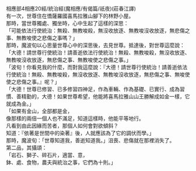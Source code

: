 相應部4相應20經/統治經(魔相應/有偈篇/祇夜)(莊春江譯)  
有一次，世尊住在憍薩羅國喜馬拉雅山腳下的林野小屋。  
那時，當世尊獨處、獨坐時，心中生起了這樣的深思：  
「可能依法行使統治：無殺、無教唆殺，無沒收放逐、無教唆沒收放逐，無悲傷之事、無教唆使之悲傷之事嗎？」  
那時，魔波旬以心思量世尊心中的深思後，去見世尊。抵達後，對世尊這麼說：  
「大德！請世尊行使統治！請善逝依法行使統治！無殺、無教唆殺，無沒收放逐、無教唆沒收放逐，無悲傷之事、無教唆使之悲傷之事。」  
「波旬！你看見我的什麼，而對我這麼說：『大德！請世尊行使統治！請善逝依法行使統治！無殺、無教唆殺，無沒收放逐、無教唆沒收放逐，無悲傷之事、無唆使使之悲傷之事。』呢？」  
「大德！世尊已修習、已多修習四神足，作為車輛、作為基礎、已實行、成為習慣、善精勤的，大德！如果世尊希望，他能將喜馬拉雅山山王勝解成如金一樣，它就成為金。」  
「如果有金山，全部都是金，  
像那樣的兩倍一個人也不滿足，知道這樣時，他能平等地行。  
凡看到由此因緣而苦者，那個人如何會對欲傾斜？  
知道：『依著是世間中的染著』後，人就應該為了它的調伏而學。」  
那時，魔波旬：「世尊知道我，善逝知道我。」沮喪、悲傷就在那裡消失了。  
第二品，其攝頌：  
「岩石、獅子、碎石片，適當、意，  
鉢、處、食物，農夫與統治之事，它們為十則。」  
  
  
